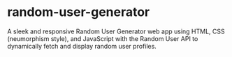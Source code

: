 # random-user-generator
A sleek and responsive Random User Generator web app using HTML, CSS (neumorphism style), and JavaScript with the Random User API to dynamically fetch and display random user profiles.
